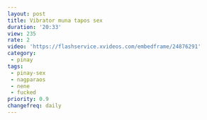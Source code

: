 ```yaml
---
layout: post
title: Vibrator muna tapos sex
duration: '20:33'
view: 235
rate: 2
video: 'https://flashservice.xvideos.com/embedframe/24876291'
category: 
 - pinay
tags: 
 - pinay-sex
 - nagparaos
 - nene
 - fucked
priority: 0.9
changefreq: daily
---
```

